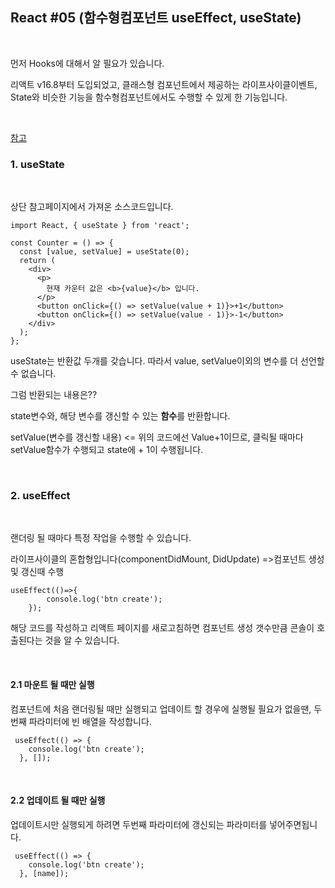 ## React #05 (함수형컴포넌트 useEffect, useState)



<br>

먼저 Hooks에 대해서 알 필요가 있습니다.

리액트 v16.8부터 도입되었고, 클래스형 컴포넌트에서 제공하는 라이프사이클이벤트, State와 비슷한 기능을 함수형컴포넌트에서도 수행할 수 있게 한 기능입니다.

<br>

[참고](https://velog.io/@velopert/react-hooks)

### 1. useState

<br>

상단 참고페이지에서 가져온 소스코드입니다.

```react
import React, { useState } from 'react';

const Counter = () => {
  const [value, setValue] = useState(0);
  return (
    <div>
      <p>
        현재 카운터 값은 <b>{value}</b> 입니다.
      </p>
      <button onClick={() => setValue(value + 1)}>+1</button>
      <button onClick={() => setValue(value - 1)}>-1</button>
    </div>
  );
};
```

useState는 반환값 두개를 갖습니다. 따라서 value, setValue이외의 변수를 더 선언할 수 없습니다.

그럼 반환되는 내용은??

state변수와, 해당 변수를 갱신할 수 있는 **함수**를 반환합니다.

setValue(변수를 갱신할 내용) <= 위의 코드에선 Value+1이므로, 클릭될 때마다 setValue함수가 수행되고 state에 + 1이 수행됩니다.

<br>

### 2. useEffect

<br>

랜더링 될 때마다 특정 작업을 수행할 수 있습니다.

라이프사이클의 혼합형입니다(componentDidMount, DidUpdate) =>컴포넌트 생성 및 갱신때 수행



```react
useEffect(()=>{
        console.log('btn create');
    });
```



해당 코드를 작성하고 리액트 페이지를 새로고침하면 컴포넌트 생성 갯수만큼 콘솔이 호출된다는 것을 알 수 있습니다.

<br>

#### 2.1 마운트 될 때만 실행

컴포넌트에 처음 랜더링될 때만 실행되고 업데이트 할 경우에 실행될 필요가 없을땐, 두번째 파라미터에 빈 배열을 작성합니다.

```react
 useEffect(() => {
    console.log('btn create');
  }, []);
```

<br>

#### 2.2 업데이트 될 때만 실행

업데이트시만 실행되게 하려면 두번째 파라미터에 갱신되는 파라미터를 넣어주면됩니다.

```react
 useEffect(() => {
    console.log('btn create');
  }, [name]);
```

